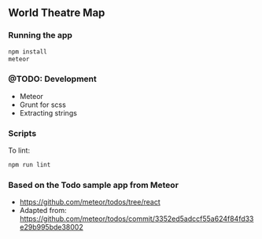 ## World Theatre Map

### Running the app

```bash
npm install
meteor
```

### @TODO: Development

- Meteor
- Grunt for scss
- Extracting strings

### Scripts

To lint:

```bash
npm run lint
```

### Based on the Todo sample app from Meteor

- https://github.com/meteor/todos/tree/react
- Adapted from: https://github.com/meteor/todos/commit/3352ed5adccf55a624f84fd33e29b995bde38002
